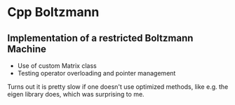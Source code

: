 # Cpp Boltzmann
## Implementation of a restricted Boltzmann Machine 
- Use of custom Matrix class 
- Testing operator overloading and pointer management


Turns out it is pretty slow if one doesn't use optimized methods, like e.g. the eigen library does, which was surprising to me.

